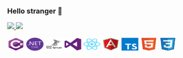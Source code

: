 ### Hello stranger 👋

<div>
  <a href="https://github.com/JeffersonNetto/jeffersonnetto">
  <img height="180em" src="https://github-readme-stats.vercel.app/api?username=jeffersonnetto&show_icons=true&theme=dark&include_all_commits=true&count_private=true"/>
  <img height="180em" src="https://github-readme-stats.vercel.app/api/top-langs/?username=jeffersonnetto&layout=compact&langs_count=16&theme=dark"/>
  </a>
</div>
  
<div style="display: inline_block"><br>
  <img align="center" alt="jeffersonnetto-Csharp" height="30" width="40" src="https://raw.githubusercontent.com/devicons/devicon/master/icons/csharp/csharp-original.svg"/>
  <img align="center" alt="jeffersonnetto-Csharp" height="30" width="40" src="https://github.com/devicons/devicon/blob/master/icons/dotnetcore/dotnetcore-original.svg"/>    
  <img align="center" alt="jeffersonnetto-Csharp" height="30" width="40" src="https://github.com/devicons/devicon/blob/master/icons/microsoftsqlserver/microsoftsqlserver-plain-wordmark.svg"/>
  <img align="center" alt="jeffersonnetto-Csharp" height="30" width="40" src="https://github.com/devicons/devicon/blob/master/icons/visualstudio/visualstudio-plain.svg"/>  
  <img align="center" alt="jeffersonnetto-React" height="30" width="40" src="https://raw.githubusercontent.com/devicons/devicon/master/icons/react/react-original.svg"/>
  <img align="center" alt="jeffersonnetto-angular" height="30" width="40" src="https://github.com/devicons/devicon/blob/master/icons/angularjs/angularjs-original.svg"/>  
  <img align="center" alt="jeffersonnetto-Ts" height="30" width="40" src="https://raw.githubusercontent.com/devicons/devicon/master/icons/typescript/typescript-plain.svg"/>  
  <img align="center" alt="jeffersonnetto-HTML" height="30" width="40" src="https://raw.githubusercontent.com/devicons/devicon/master/icons/html5/html5-original.svg"/>
  <img align="center" alt="jeffersonnetto-CSS" height="30" width="40" src="https://raw.githubusercontent.com/devicons/devicon/master/icons/css3/css3-original.svg"/>     
</div>
